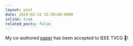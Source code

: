 ```yaml
---
layout: post
date: 2024-02-12 15:59:00-0400
inline: true
related_posts: false
---
```


My co-authored [paper](https://ieeexplore.ieee.org/abstract/document/10901853) has been accepted to IEEE TVCG 🎉!